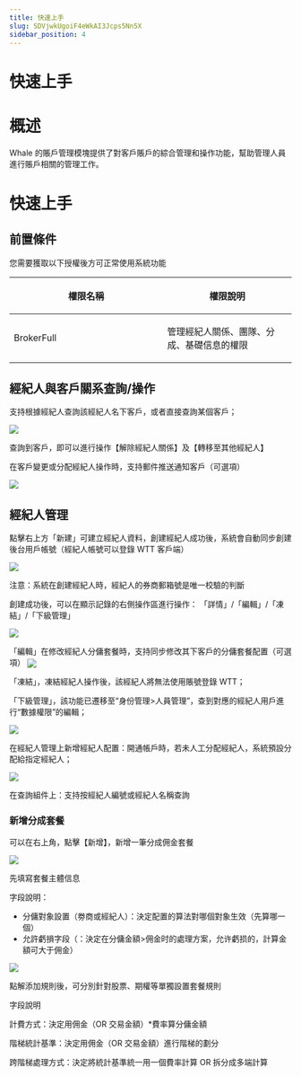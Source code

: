 ```yaml
---
title: 快速上手
slug: SDVjwkUgoiF4eWkAI3Jcps5Nn5X
sidebar_position: 4
---
```



# 快速上手

# 概述

Whale 的賬戶管理模塊提供了對客戶賬戶的綜合管理和操作功能，幫助管理人員進行賬戶相關的管理工作。

# 快速上手

## 前置條件

您需要獲取以下授權後方可正常使用系統功能

<table header_row="1">
<colgroup>
<col width="437"/>
<col width="393"/>
</colgroup>
<thead>
<tr><th><p>權限名稱</p></th><th><p>權限說明</p></th></tr>
</thead>
<tbody>
<tr><td><p>BrokerFull</p></td><td><p>管理經紀人關係、團隊、分成、基礎信息的權限</p></td></tr>
</tbody>
</table>

## 經紀人與客戶關系查詢/操作

支持根據經紀人查詢該經紀人名下客戶，或者直接查詢某個客戶；

<img src="/assets/HztxbGezBoRA4Vxks8BcI68GnAg.png" src-width="3346" src-height="1104" align="center"/>

查詢到客戶，即可以進行操作【解除經紀人關係】及【轉移至其他經紀人】

在客戶變更或分配經紀人操作時，支持郵件推送通知客戶（可選項）

<img src="/assets/K3RYbbghxoeXD7xW1kRcfkWHnke.png" src-width="3352" src-height="1362" align="center"/>

## 經紀人管理

點擊右上方「新建」可建立經紀人資料，創建經紀人成功後，系統會自動同步創建後台用戶帳號（經紀人帳號可以登錄 WTT 客戶端）

<img src="/assets/FARrbI3PWoX46TxiWpzc3tKPnXc.png" src-width="3350" src-height="1690" align="center"/>

注意：系統在創建經紀人時，經紀人的券商郵箱號是唯一校驗的判斷

創建成功後，可以在顯示記錄的右側操作區進行操作： 「詳情」/「編輯」/「凍結」/「下級管理」

<img src="/assets/QeXibd182oFjg9xxyU9cHWLCnfb.png" src-width="3362" src-height="1562" align="center"/>

「編輯」在修改經紀人分傭套餐時，支持同步修改其下客戶的分傭套餐配置（可選項）
<img src="/assets/BRSebWmDFopMNfxvpCHcsVl2nkc.png" src-width="936" src-height="1662" align="center"/>

「凍結」，凍結經紀人操作後，該經紀人將無法使用賬號登錄 WTT；

「下級管理」，該功能已遷移至“身份管理&gt;人員管理”，查到對應的經紀人用戶進行“數據權限”的編輯；

<img src="/assets/EUJEbsD4kogRZyx8J7OcJ1dXnMd.png" src-width="3422" src-height="1840" align="center"/>

在經紀人管理上新增經紀人配置：開通帳戶時，若未人工分配經紀人，系統預設分配給指定經紀人；

<img src="/assets/X1M7b9PCAo3djsx2eaJcgcpHnxe.png" src-width="3370" src-height="1226" align="center"/>

在查詢組件上：支持按經紀人編號或經紀人名稱查詢

### <b>新增分成套餐</b>

可以在右上角，點擊【新增】，新增一筆分成佣金套餐

<img src="/assets/Chm0bvy4eoUXBRxulvmcXPcKnIg.png" src-width="3584" src-height="1738" align="center"/>

先填寫套餐主體信息

字段說明：
- 分傭對象設置（劵商或經紀人）：決定配置的算法對哪個對象生效（先算哪一個）
- 允許虧損字段（：決定在分傭金額&gt;佣金时的處理方案，允许虧损的，計算金額可大于佣金）

<img src="/assets/Rro5bqoyRoCVtixExeXcu8dVn5b.png" src-width="3584" src-height="1738" align="center"/>

點解添加規則後，可分別針對股票、期權等單獨設置套餐規則

字段說明

計費方式：決定用佣金（OR 交易金額）*費率算分傭金額

階梯統計基準：決定用佣金（OR 交易金額）進行階梯的劃分

跨階梯處理方式：決定將統計基準統一用一個費率計算 OR 拆分成多端計算

